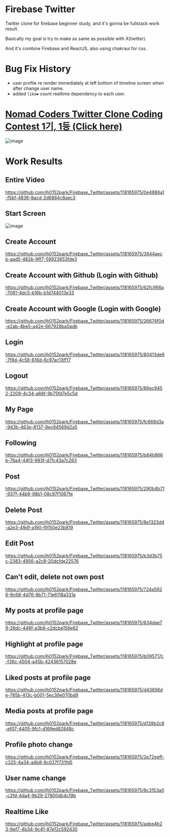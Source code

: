 # Firebase Twitter
Twitter clone for firebase beginner study, and it's gonna be fullstack work result.

Basically my goal is try to make as same as possible with X(twitter).

And it's combine Firebase and ReactJS, also using chakraui for css.

# Bug Fix History
- user profile re render immediately at left bottom of timeline screen  when after change user name.
- added `like❤️` count realtime dependency to each user.


# [Nomad Coders Twitter Clone Coding Contest 1기, 1등 (Click here)](https://nomadcoders.co/community/thread/8618?utm_source=Nomad+Academy&utm_campaign=b307da996c-EMAIL_CAMPAIGN_2023_11_17&utm_medium=email&utm_term=0_4313d957c9-b307da996c-357506203&mc_cid=b307da996c&mc_eid=04a6727976)
![image](https://github.com/jh0152park/Firebase_Twitter/assets/118165975/04474038-8bfd-455b-a2ca-af3ad03c5d9d)



# Work Results

## Entire Video
https://github.com/jh0152park/Firebase_Twitter/assets/118165975/0e4886a1-f5bf-4836-8acd-2d6884c8aec3

## Start Screen
![image](https://github.com/jh0152park/Firebase_Twitter/assets/118165975/82ff6364-002c-49d5-bfd0-5a511bf1cb99)

## Create Account
https://github.com/jh0152park/Firebase_Twitter/assets/118165975/3844aecb-aad5-482b-9ff7-59923853fde3

## Create Account with Github (Login with Github)
https://github.com/jh0152park/Firebase_Twitter/assets/118165975/62fc966a-7081-4dc5-b16b-b1d744013e33

## Create Account with Google (Login with Google)
https://github.com/jh0152park/Firebase_Twitter/assets/118165975/26674f0d-e2ab-4be5-a42e-667928ba0adb

## Login
https://github.com/jh0152park/Firebase_Twitter/assets/118165975/80413de6-7f8d-4c58-816d-6c97ac13ff17

## Logout
https://github.com/jh0152park/Firebase_Twitter/assets/118165975/86ec9452-2209-4c34-a68f-9b75fd7e5c5d

## My Page
https://github.com/jh0152park/Firebase_Twitter/assets/118165975/fc669d3a-943b-463e-8137-8ec84569d2a5

## Following
https://github.com/jh0152park/Firebase_Twitter/assets/118165975/b84b866b-76a4-44f3-993f-d7fc43a7c263

## Post
https://github.com/jh0152park/Firebase_Twitter/assets/118165975/290b4b71-937f-44b9-98b1-08c97f1067fe

## Delete Post
https://github.com/jh0152park/Firebase_Twitter/assets/118165975/8e1323d4-a2e3-49df-a190-f9150e23b819

## Edit Post
https://github.com/jh0152park/Firebase_Twitter/assets/118165975/b3d3b75c-2383-4956-a2c8-20dcfde22576

## Can't edit, delete not own post
https://github.com/jh0152park/Firebase_Twitter/assets/118165975/724a5926-9c68-4d76-8b71-71e6118a331a

## My posts at profile page
https://github.com/jh0152park/Firebase_Twitter/assets/118165975/634dae79-26dc-448f-a3b8-c2dcbe156e62

## Highlight at profile page
https://github.com/jh0152park/Firebase_Twitter/assets/118165975/b095717c-f36c-4504-a45b-42436157028e

## Liked posts at profile page
https://github.com/jh0152park/Firebase_Twitter/assets/118165975/d43656de-785b-413c-b001-5ec39e070bd9

## Media posts at profile page
https://github.com/jh0152park/Firebase_Twitter/assets/118165975/d139b2c8-ef07-4405-9fc1-d169ed82848c

## Profile photo change
https://github.com/jh0152park/Firebase_Twitter/assets/118165975/2e72eeff-c325-4a34-a4b8-8c027f731fd5

## User name change
https://github.com/jh0152park/Firebase_Twitter/assets/118165975/8c3153a0-c2fd-4da4-9b29-27800db4c19b

## Realtime Like
https://github.com/jh0152park/Firebase_Twitter/assets/118165975/aebe4b23-8ef7-4b34-9c41-87e12c592430


